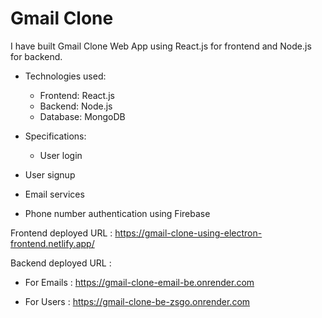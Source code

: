 # Gmail Clone

I have built Gmail Clone Web App using React.js for frontend and Node.js for backend.

- Technologies used:
  - Frontend: React.js
  - Backend: Node.js
  - Database: MongoDB

- Specifications:
  - User login
- User signup
- Email services
- Phone number authentication using Firebase

Frontend deployed URL : https://gmail-clone-using-electron-frontend.netlify.app/

Backend deployed URL :

  - For Emails : https://gmail-clone-email-be.onrender.com

  - For Users : https://gmail-clone-be-zsgo.onrender.com
